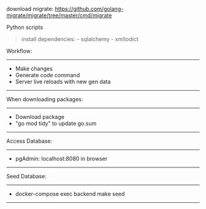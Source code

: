 download migrate: https://github.com/golang-migrate/migrate/tree/master/cmd/migrate

Python scripts
> install dependencies:
    - sqlalchemy
    - xmltodict

Workflow: 

---
 - Make changes
 - Generate code command
 - Server live reloads with new gen data
---

When downloading packages: 

---
 - Download package
 - "go mod tidy" to update go.sum
---

Access Database:

---
 - pgAdmin: localhost:8080 in browser
---

Seed Database:

---
 - docker-compose exec backend make seed
---